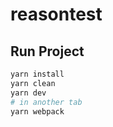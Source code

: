 # reasontest

## Run Project

```sh
yarn install
yarn clean
yarn dev
# in another tab
yarn webpack
```
